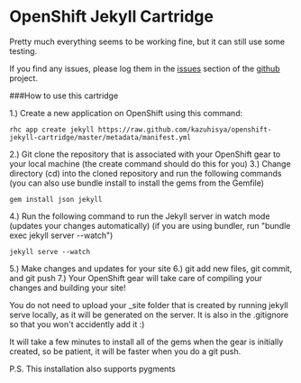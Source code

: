 # OpenShift Jekyll Cartridge

Pretty much everything seems to be working fine, but it can still use some testing.

If you find any issues, please log them in the [issues](https://github.com/kazuhisya/openshift-jekyll-cartridge/issues) section of the [github](https://github.com/kazuhisya/openshift-jekyll-cartridge) project.

###How to use this cartridge

1.)  Create a new application on OpenShift using this command:

    rhc app create jekyll https://raw.github.com/kazuhisya/openshift-jekyll-cartridge/master/metadata/manifest.yml

2.)  Git clone the repository that is associated with your OpenShift gear to your local machine  (the create command should do this for you)
3.)  Change directory (cd) into the cloned repository and run the following commands (you can also use bundle install to install the gems from the Gemfile)

    gem install json jekyll

4.)  Run the following command to run the Jekyll server in watch mode (updates your changes automatically) (if you are using bundler, run "bundle exec jekyll server --watch")

    jekyll serve --watch

5.)  Make changes and updates for your site
6.)  git add new files, git commit, and git push
7.)  Your OpenShift gear will take care of compiling your changes and building your site!


You do not need to upload your _site folder that is created by running jekyll serve locally, as it will be generated on the server.
It is also in the .gitignore so that you won't accidently add it :)


It will take a few minutes to install all of the gems when the gear is initially created, so be patient, it will be faster when you do a git push.

P.S. This installation also supports pygments




